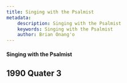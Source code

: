 ```yaml
---
title: Singing with the Psalmist
metadata:
    description: Singing with the Psalmist
    keywords: Singing with the Psalmist
    author: Brian Onang'o
---
```


#### Singing with the Psalmist

## 1990 Quater 3
